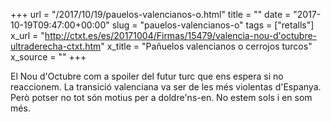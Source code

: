 +++
url = "/2017/10/19/pauelos-valencianos-o.html"
title = ""
date = "2017-10-19T09:47:00+00:00"
slug = "pauelos-valencianos-o"
tags = ["retalls"]
x_url = "http://ctxt.es/es/20171004/Firmas/15479/valencia-nou-d'octubre-ultraderecha-ctxt.htm"
x_title = "Pañuelos valencianos o cerrojos turcos"
x_source = ""
+++


El Nou d'Octubre com a spoiler del futur turc que ens espera si no reaccionem. La transició valenciana va ser de les més violentas d'Espanya. Però potser no tot són motius per a doldre'ns-en. No estem sols i en som més.
